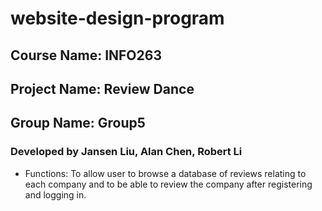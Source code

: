 # website-design-program
## Course Name: INFO263
## Project Name: Review Dance
## Group Name: Group5
### Developed by Jansen Liu, Alan Chen, Robert Li
- Functions: To allow user to browse a database of reviews relating to each company and to be able to review the company after registering and logging in.
